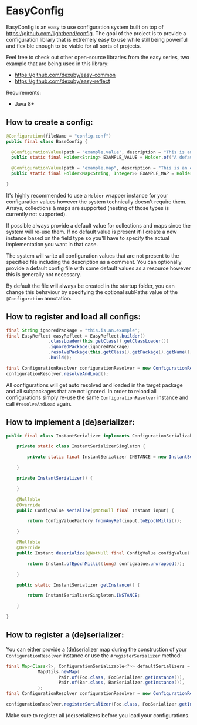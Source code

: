 # EasyConfig

EasyConfig is an easy to use configuration system built on top of https://github.com/lightbend/config. The goal of the project is to provide a configuration library that is extremely easy to use while still being
powerful and flexible enough to be viable for all sorts of projects.

Feel free to check out other open-source libraries from the easy series, two example that are being used in this library:
- https://github.com/dexuby/easy-common
- https://github.com/dexuby/easy-reflect

Requirements:
- Java 8+

## How to create a config:
```java
@Configuration(fileName = "config.conf")
public final class BaseConfig {

  @ConfigurationValue(path = "example.value", description = "This is an example value."
  public static final Holder<String> EXAMPLE_VALUE = Holder.of("A default value!");

  @ConfigurationValue(path = "example.map", description = "This is an example map."
  public static final Holder<Map<String, Integer>> EXAMPLE_MAP = Holder.of(new HashMap<>());

}
```
It's highly recommended to use a `Holder` wrapper instance for your configuration values however the system technically doesn't require them. Arrays, collections & maps are supported (nesting of those types is currently not supported).

If possible always provide a default value for collections and maps since the system will re-use them. If no default value is present it'll create a new instance based on the field type so you'll have to specify the actual implementation you want in that case.

The system will write all configuration values that are not present to the specified file including the description as a comment. You can optionally provide a default config file with some default values as a resource however this is generally not necessary.

By default the file will always be created in the startup folder, you can change this behaviour by specifying the optional subPaths value of the `@Configuration` annotation.

## How to register and load all configs:
```java
final String ignoredPackage = "this.is.an.example";
final EasyReflect easyReflect = EasyReflect.builder()
                .classLoader(this.getClass().getClassLoader())
                .ignoredPackage(ignoredPackage)
                .resolvePackage(this.getClass().getPackage().getName())
                .build();

final ConfigurationResolver configurationResolver = new ConfigurationResolver(easyReflect);
configurationResolver.resolveAndLoad();
```
All configurations will get auto resolved and loaded in the target package and all subpackages that are not ignored. In order to reload all configurations simply re-use the same `ConfigurationResolver` instance and call `#resolveAndLoad` again.

## How to implement a (de)serializer:
```java
public final class InstantSerializer implements ConfigurationSerializable<Instant> {

    private static class InstantSerializerSingleton {

        private static final InstantSerializer INSTANCE = new InstantSerializer();

    }

    private InstantSerializer() {

    }

    @Nullable
    @Override
    public ConfigValue serialize(@NotNull final Instant input) {

        return ConfigValueFactory.fromAnyRef(input.toEpochMilli());

    }

    @Nullable
    @Override
    public Instant deserialize(@NotNull final ConfigValue configValue) {

        return Instant.ofEpochMilli((long) configValue.unwrapped());

    }

    public static InstantSerializer getInstance() {

        return InstantSerializerSingleton.INSTANCE;

    }

}
```

## How to register a (de)serializer:
You can either provide a (de)serializer map during the construction of your `ConfigurationResolver` instance or use the `#registerSerializer` method:
```java
final Map<Class<?>, ConfigurationSerializable<?>> defaultSerializers =
            MapUtils.newMap(
                    Pair.of(Foo.class, FooSerializer.getInstance()),
                    Pair.of(Bar.class, BarSerializer.getInstance()),
            );
final ConfigurationResolver configurationResolver = new ConfigurationResolver(easyReflect, defaultSerializers);
```
```java
configurationResolver.registerSerializer(Foo.class, FooSerializer.getInstance());
```
Make sure to register all (de)serializers before you load your configurations.
